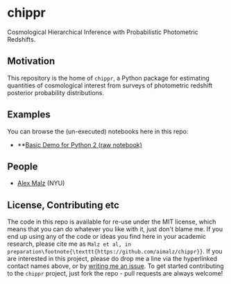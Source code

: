 # chippr

Cosmological Hierarchical Inference with Probabilistic Photometric Redshifts.

## Motivation

This repository is the home of `chippr`, a Python package for estimating quantities of cosmological interest from surveys of photometric redshift posterior probability distributions.

## Examples

You can browse the (un-executed) notebooks here in this repo:

* **[Basic  Demo for Python 2 (raw notebook)](https://github.com/aimalz/chippr/blob/master/docs/notebooks/demo2.ipynb)

## People

* [Alex Malz](https://github.com/aimalz/qp/issues/new?body=@aimalz) (NYU)

## License, Contributing etc

The code in this repo is available for re-use under the MIT license, which means that you can do whatever you like with it, just don't blame me. If you end up using any of the code or ideas you find here in your academic research, please cite me as `Malz et al, in preparation\footnote{\texttt{https://github.com/aimalz/chippr}}`. If you are interested in this project, please do drop me a line via the hyperlinked contact names above, or by [writing me an issue](https://github.com/aimalz/chippr/issues/new). To get started contributing to the `chippr` project, just fork the repo - pull requests are always welcome!
